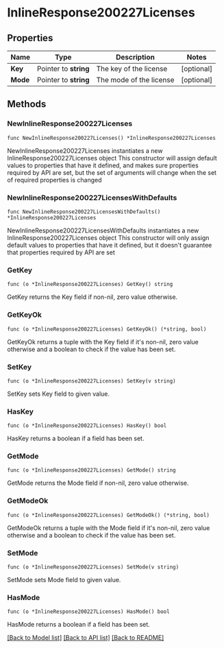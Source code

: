 # InlineResponse200227Licenses

## Properties

Name | Type | Description | Notes
------------ | ------------- | ------------- | -------------
**Key** | Pointer to **string** | The key of the license | [optional] 
**Mode** | Pointer to **string** | The mode of the license | [optional] 

## Methods

### NewInlineResponse200227Licenses

`func NewInlineResponse200227Licenses() *InlineResponse200227Licenses`

NewInlineResponse200227Licenses instantiates a new InlineResponse200227Licenses object
This constructor will assign default values to properties that have it defined,
and makes sure properties required by API are set, but the set of arguments
will change when the set of required properties is changed

### NewInlineResponse200227LicensesWithDefaults

`func NewInlineResponse200227LicensesWithDefaults() *InlineResponse200227Licenses`

NewInlineResponse200227LicensesWithDefaults instantiates a new InlineResponse200227Licenses object
This constructor will only assign default values to properties that have it defined,
but it doesn't guarantee that properties required by API are set

### GetKey

`func (o *InlineResponse200227Licenses) GetKey() string`

GetKey returns the Key field if non-nil, zero value otherwise.

### GetKeyOk

`func (o *InlineResponse200227Licenses) GetKeyOk() (*string, bool)`

GetKeyOk returns a tuple with the Key field if it's non-nil, zero value otherwise
and a boolean to check if the value has been set.

### SetKey

`func (o *InlineResponse200227Licenses) SetKey(v string)`

SetKey sets Key field to given value.

### HasKey

`func (o *InlineResponse200227Licenses) HasKey() bool`

HasKey returns a boolean if a field has been set.

### GetMode

`func (o *InlineResponse200227Licenses) GetMode() string`

GetMode returns the Mode field if non-nil, zero value otherwise.

### GetModeOk

`func (o *InlineResponse200227Licenses) GetModeOk() (*string, bool)`

GetModeOk returns a tuple with the Mode field if it's non-nil, zero value otherwise
and a boolean to check if the value has been set.

### SetMode

`func (o *InlineResponse200227Licenses) SetMode(v string)`

SetMode sets Mode field to given value.

### HasMode

`func (o *InlineResponse200227Licenses) HasMode() bool`

HasMode returns a boolean if a field has been set.


[[Back to Model list]](../README.md#documentation-for-models) [[Back to API list]](../README.md#documentation-for-api-endpoints) [[Back to README]](../README.md)


